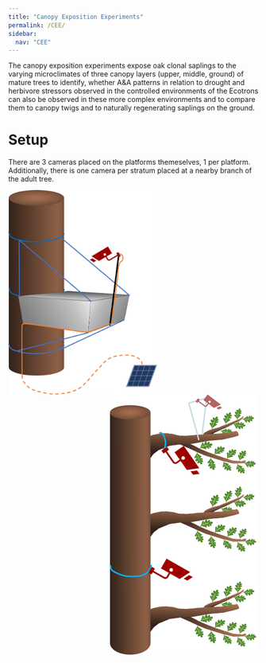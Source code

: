 ```yaml
---
title: "Canopy Exposition Experiments"
permalink: /CEE/
sidebar:
  nav: "CEE"
---
```


The canopy exposition experiments expose oak clonal saplings to the varying microclimates of three canopy layers (upper, middle, ground) of mature trees to identify, whether A&A patterns in relation to drought and herbivore stressors observed in the controlled environments of the Ecotrons can also be observed in these more complex environments and to compare them to canopy twigs and to naturally regenerating saplings on the ground.

# Setup

There are 3 cameras placed on the platforms themeselves, 1 per platform. Additionally, there is one camera per stratum placed at a nearby branch of the adult tree.

<img src="../assets/sketches/setup_platform_2.png" alt="setup CEE platform" width="300" height="auto" align="left">

<img src="../assets/sketches/setup_platform_2_AdultBranches.png" alt="setup CEE adult branch" width="300" height="auto" align="right">
